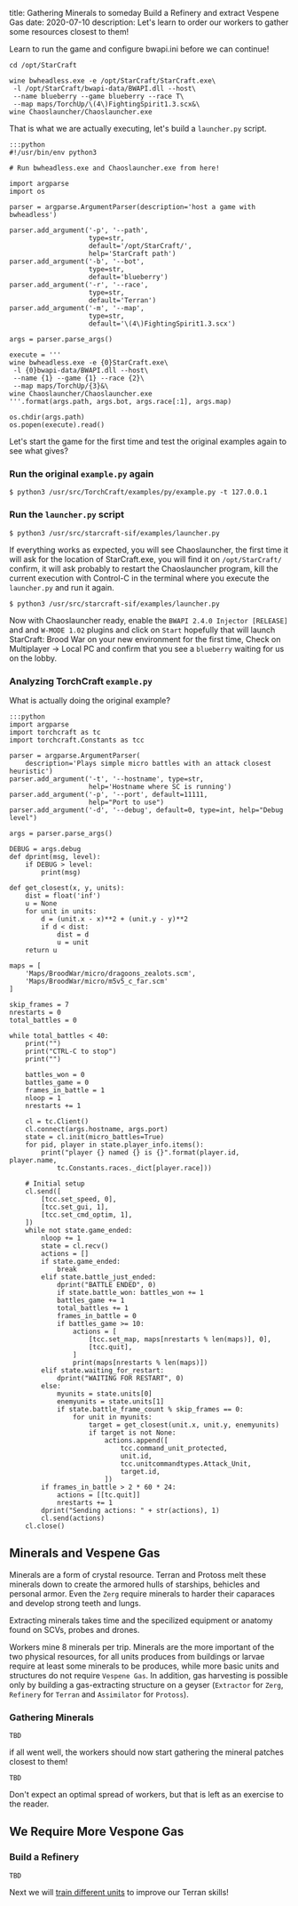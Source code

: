 title:  Gathering Minerals to someday Build a Refinery and extract Vespene Gas
date: 2020-07-10
description: Let's learn to order our workers to gather some resources closest to them!

Learn to run the game and configure bwapi.ini before we can continue!

```
cd /opt/StarCraft
```

```
wine bwheadless.exe -e /opt/StarCraft/StarCraft.exe\
 -l /opt/StarCraft/bwapi-data/BWAPI.dll --host\
 --name blueberry --game blueberry --race T\
 --map maps/TorchUp/\(4\)FightingSpirit1.3.scx&\
wine Chaoslauncher/Chaoslauncher.exe
```

That is what we are actually executing, let's build a `launcher.py` script.

```
:::python
#!/usr/bin/env python3

# Run bwheadless.exe and Chaoslauncher.exe from here!

import argparse
import os

parser = argparse.ArgumentParser(description='host a game with bwheadless')

parser.add_argument('-p', '--path',
                    type=str,
                    default='/opt/StarCraft/',
                    help='StarCraft path')
parser.add_argument('-b', '--bot',
                    type=str,
                    default='blueberry')
parser.add_argument('-r', '--race',
                    type=str,
                    default='Terran')
parser.add_argument('-m', '--map',
                    type=str,
                    default='\(4\)FightingSpirit1.3.scx')

args = parser.parse_args()

execute = '''
wine bwheadless.exe -e {0}StarCraft.exe\
 -l {0}bwapi-data/BWAPI.dll --host\
 --name {1} --game {1} --race {2}\
 --map maps/TorchUp/{3}&\
wine Chaoslauncher/Chaoslauncher.exe
'''.format(args.path, args.bot, args.race[:1], args.map)

os.chdir(args.path)
os.popen(execute).read()
```

Let's start the game for the first time and test the original examples again to see what gives?

### Run the original `example.py` again

```
$ python3 /usr/src/TorchCraft/examples/py/example.py -t 127.0.0.1

```

### Run the `launcher.py` script

```
$ python3 /usr/src/starcraft-sif/examples/launcher.py
```

If everything works as expected, you will see Chaoslauncher, the first time it will ask for the location of StarCraft.exe, you will find it on `/opt/StarCraft/` confirm, it will ask probably to restart the Chaoslauncher program, kill the current execution with Control-C in the terminal where you execute the `launcher.py` and run it again.


```
$ python3 /usr/src/starcraft-sif/examples/launcher.py
```

Now with Chaoslauncher ready, enable the `BWAPI 2.4.0 Injector [RELEASE]` and and `W-MODE 1.02` plugins and click on `Start` hopefully that will launch StarCraft: Brood War on your new environment for the first time, Check on Multiplayer -> Local PC and confirm that you see a `blueberry` waiting for us on the lobby.

### Analyzing TorchCraft `example.py`

What is actually doing the original example?

```
:::python
import argparse
import torchcraft as tc
import torchcraft.Constants as tcc

parser = argparse.ArgumentParser(
    description='Plays simple micro battles with an attack closest heuristic')
parser.add_argument('-t', '--hostname', type=str,
                    help='Hostname where SC is running')
parser.add_argument('-p', '--port', default=11111,
                    help="Port to use")
parser.add_argument('-d', '--debug', default=0, type=int, help="Debug level")

args = parser.parse_args()

DEBUG = args.debug
def dprint(msg, level):
    if DEBUG > level:
        print(msg)

def get_closest(x, y, units):
    dist = float('inf')
    u = None
    for unit in units:
        d = (unit.x - x)**2 + (unit.y - y)**2
        if d < dist:
            dist = d
            u = unit
    return u

maps = [
    'Maps/BroodWar/micro/dragoons_zealots.scm',
    'Maps/BroodWar/micro/m5v5_c_far.scm'
]

skip_frames = 7
nrestarts = 0
total_battles = 0

while total_battles < 40:
    print("")
    print("CTRL-C to stop")
    print("")

    battles_won = 0
    battles_game = 0
    frames_in_battle = 1
    nloop = 1
    nrestarts += 1

    cl = tc.Client()
    cl.connect(args.hostname, args.port)
    state = cl.init(micro_battles=True)
    for pid, player in state.player_info.items():
        print("player {} named {} is {}".format(player.id, player.name,
            tc.Constants.races._dict[player.race]))

    # Initial setup
    cl.send([
        [tcc.set_speed, 0],
        [tcc.set_gui, 1],
        [tcc.set_cmd_optim, 1],
    ])
    while not state.game_ended:
        nloop += 1
        state = cl.recv()
        actions = []
        if state.game_ended:
            break
        elif state.battle_just_ended:
            dprint("BATTLE ENDED", 0)
            if state.battle_won: battles_won += 1
            battles_game += 1
            total_battles += 1
            frames_in_battle = 0
            if battles_game >= 10:
                actions = [
                    [tcc.set_map, maps[nrestarts % len(maps)], 0],
                    [tcc.quit],
                ]
                print(maps[nrestarts % len(maps)])
        elif state.waiting_for_restart:
            dprint("WAITING FOR RESTART", 0)
        else:
            myunits = state.units[0]
            enemyunits = state.units[1]
            if state.battle_frame_count % skip_frames == 0:
                for unit in myunits:
                    target = get_closest(unit.x, unit.y, enemyunits)
                    if target is not None:
                        actions.append([
                            tcc.command_unit_protected,
                            unit.id,
                            tcc.unitcommandtypes.Attack_Unit,
                            target.id,
                        ])
        if frames_in_battle > 2 * 60 * 24:
            actions = [[tc.quit]]
            nrestarts += 1
        dprint("Sending actions: " + str(actions), 1)
        cl.send(actions)
    cl.close()
```

## Minerals and Vespene Gas

Minerals are a form of crystal resource. Terran and Protoss melt these minerals down to create the armored hulls of starships, behicles and personal armor. Even the `Zerg` require minerals to harder their caparaces and develop strong teeth and lungs.

Extracting minerals takes time and the specilized equipment or anatomy found on SCVs, probes and drones.

Workers mine 8 minerals per trip. Minerals are the more important of the two physical resources, for all units produces from buildings or larvae require at least some minerals to be produces, while more basic units and structures do not require `Vespene Gas`. In addition, gas harvesting is possible only by building a gas-extracting structure on a geyser (`Extractor` for `Zerg`, `Refinery` for `Terran` and `Assimilator` for `Protoss`).

### Gathering Minerals

```
TBD
```

if all went well, the workers should now start gathering the mineral patches closest to them!

```
TBD
```

Don't expect an optimal spread of workers, but that is left as an exercise to the reader.

## We Require More Vespone Gas

### Build a Refinery

```
TBD
```

Next we will [train different units](https://spacebeam.org/2020/07/11/8-supply-11-gas-12-rax-14-scout/) to improve our Terran skills!
